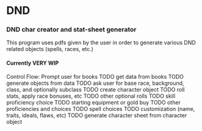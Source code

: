 # DND
### DND char creator and stat-sheet generator

This program uses pdfs given by the user in order to generate various DND related objects (spells, races, etc.)

#### Currently VERY WIP 
Control Flow:
Prompt user for books
TODO get data from books
TODO generate objects from data
TODO ask user for base race, background, class, and optionally subclass
TODO create character object
TODO roll stats, apply race bonuses, etc
TODO other optional rolls
TODO skill proficiency choice
TODO starting equipment or gold buy
TODO other proficiencies and choices
TODO spell choices
TODO customization (name, traits, ideals, flaws, etc)
TODO generate character sheet from character object
